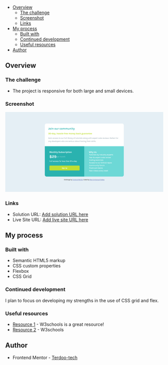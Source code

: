 
- [Overview](#overview)
  - [The challenge](#the-challenge)
  - [Screenshot](#screenshot)
  - [Links](#links)
- [My process](#my-process)
  - [Built with](#built-with)
  - [Continued development](#continued-development)
  - [Useful resources](#useful-resources)
- [Author](#author)



## Overview

### The challenge

- The project is responsive for both large and small devices.

### Screenshot

![](images/screenshot.png)


### Links

- Solution URL: [Add solution URL here](https://github.com/terdoo-mzer/Single-Price-Grid-Component-flexbox-grid)
- Live Site URL: [Add live site URL here](https://terdoo-mzer.github.io/Single-Price-Grid-Component-flexbox-grid/)

## My process

### Built with

- Semantic HTML5 markup
- CSS custom properties
- Flexbox
- CSS Grid


### Continued development

I plan to focus on developing my strengths in the use of CSS grid and flex.

### Useful resources

- [Resource 1](https://www.w3schools.com/css/css_grid.asp) - W3schools is a great resource!
- [Resource 2](https://www.w3schools.com/css/css3_flexbox.asp) - W3schools

## Author

- Frontend Mentor - [Terdoo-tech](https://www.frontendmentor.io/profile/Terdoo-tech)
